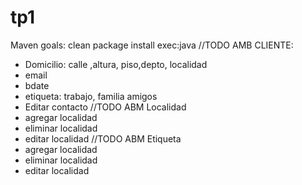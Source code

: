 # tp1
Maven goals: clean package install exec:java
//TODO AMB CLIENTE:
*  Domicilio: calle ,altura, piso,depto, localidad
*  email
*  bdate
* etiqueta: trabajo, familia amigos
* Editar contacto
//TODO ABM Localidad
* agregar localidad
* eliminar localidad
* editar localidad
//TODO ABM Etiqueta
* agregar localidad
* eliminar localidad
* editar localidad
